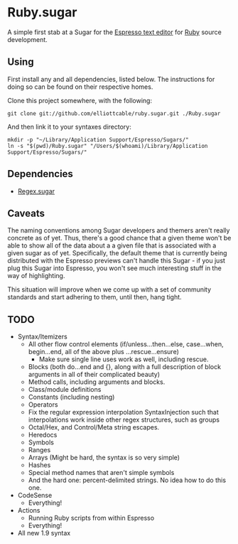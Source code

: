 Ruby.sugar
==========
A simple first stab at a Sugar for the [Espresso text editor][espresso] for
[Ruby][] source development.

[espresso]: <http://macrabbit.com/espresso/> "The Espresso text editor, by MacRabbit"
[ruby]: <http://ruby-lang.org/> "The Ruby programming language"

Using
-----
First install any and all dependencies, listed below. The instructions for
doing so can be found on their respective homes.

Clone this project somewhere, with the following:
    
    git clone git://github.com/elliottcable/ruby.sugar.git ./Ruby.sugar
    
And then link it to your syntaxes directory:
    
    mkdir -p "~/Library/Application Support/Espresso/Sugars/"
    ln -s "$(pwd)/Ruby.sugar" "/Users/$(whoami)/Library/Application Support/Espresso/Sugars/"
    
Dependencies
------------
- [Regex.sugar](http://github.com/elliottcable/Regex.sugar "elliottcable's Regex.sugar on GitHub")

Caveats
-------
The naming conventions among Sugar developers and themers aren't really
concrete as of yet. Thus, there's a good chance that a given theme won't be
able to show all of the data about a a given file that is associated with a
given sugar as of yet. Specifically, the default theme that is currently being
distributed with the Espresso previews can't handle this Sugar - if you just
plug this Sugar into Espresso, you won't see much interesting stuff in the way
of highlighting.

This situation will improve when we come up with a set of community standards
and start adhering to them, until then, hang tight.

TODO
----
- Syntax/Itemizers
  - All other flow control elements (if/unless…then…else, case…when,
    begin…end, all of the above plus …rescue…ensure)
    - Make sure single line uses work as well, including rescue.
  - Blocks (both do…end and {}, along with a full description of block
    arguments in all of their complicated beauty)
  - Method calls, including arguments and blocks.
  - Class/module definitions
  - Constants (including nesting)
  - Operators
  - Fix the regular expression interpolation SyntaxInjection such that
    interpolations work inside other regex structures, such as groups
  - Octal/Hex, and Control/Meta string escapes.
  - Heredocs
  - Symbols
  - Ranges
  - Arrays (Might be hard, the syntax is so very simple)
  - Hashes
  - Special method names that aren't simple symbols
  - And the hard one: percent-delimited strings. No idea how to do this one.
- CodeSense
  - Everything!
- Actions
  - Running Ruby scripts from within Espresso
  - Everything!
- All new 1.9 syntax
